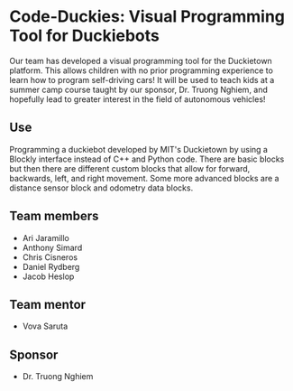 # Code-Duckies: Visual Programming Tool for Duckiebots

Our team has developed a visual programming tool for the Duckietown platform. This allows children with no prior programming experience to learn how to program self-driving cars! It will be used to teach kids at a summer camp course taught by our sponsor, Dr. Truong Nghiem, and hopefully lead to greater interest in the field of autonomous vehicles!

## Use
Programming a duckiebot developed by MIT's Duckietown by using a Blockly interface instead of C++ and Python code. There are basic blocks but then there are different custom blocks that allow for forward, backwards, left, and right movement. Some more advanced blocks are a distance sensor block and odometry data blocks.

## Team members
- Ari Jaramillo
- Anthony Simard
- Chris Cisneros
- Daniel Rydberg
- Jacob Heslop

## Team mentor
- Vova Saruta

## Sponsor
- Dr. Truong Nghiem
